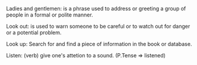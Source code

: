Ladies and gentlemen: is a phrase used to address or greeting a group of people in a formal or polite manner.

Look out: is used to warn someone to be careful or to watch out for danger or a potential problem.

Look up: Search for and find a piece of information in the book or database. 

Listen: (verb) give one's attetion to a sound. (P.Tense => listened)

